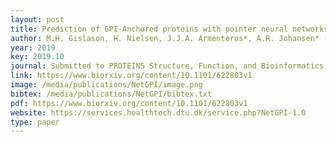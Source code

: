 ```yaml
--- 
layout: post
title: Prediction of GPI-Anchored proteins with pointer neural networks
author: M.H. Gislason, H. Nielsen, J.J.A. Armenteros*, A.R. Johansen* (* equal contribution)
year: 2019
key: 2019.10
journal: Submitted to PROTEINS Structure, Function, and Bioinformatics
link: https://www.biorxiv.org/content/10.1101/622803v1 
image: /media/publications/NetGPI/image.png
bibtex: /media/publications/NetGPI/bibtex.txt
pdf: https://www.biorxiv.org/content/10.1101/622803v1 
website: https://services.healthtech.dtu.dk/service.php?NetGPI-1.0
type: paper
---
```

